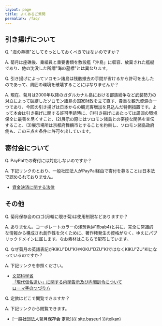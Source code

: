 ```yaml
---
layout: page
title: よくあるご質問
permalink: /faq/
---
```


## 引き揚げについて

Q. "海の墓標"としてそっとしておくべきではないのですか？  

A. 菊月は座礁後、乗組員と重要書類を敷設艦「沖島」に収容、放棄された艦艇であり、他の沈没した所謂"海の墓標"とは異なります。  


Q. 引き揚げによってソロモン諸島は残骸撤去の手間が省けるから許可を出したのであって、周囲の環境を破壊することにはなりませんか？  

A. 現在、菊月は2000年以降のガダルカナル島における部族紛争など武装勢力の対立によって破綻したソロモン諸島の国家財政を立て直す、貴重な観光資源の一つであり、今回の引き揚げは日本からの観光客増加を見込んだ特例措置です。よって本会は引き揚げに関する許可申請時に、(1)引き揚げにあたっては周囲の環境保全に最善を尽くすこと、(2)展示の際にはソロモン諸島との密接な関係を宣伝すること、(3)展示場所は京都府舞鶴市とすることを約束し、ソロモン諸島政府側も、この三点を条件に許可を出しています。

## 寄付金について

Q. PayPalでの寄付には対応しないのですか？  

A. 下記リンクのとおり、一般社団法人がPayPal経由で寄付を募ることは日本法で認められておりません。

* [資金決済に関する法律](http://law.e-gov.go.jp/htmldata/H21/H21HO059.html)

## その他

Q. 菊月保存会のロゴ(月輪に覗き菊)は使用制限などありますか？  

A. ありません。コーポレートカラーの浅葱色(#16bab4)と共に、完全に常識的な情報から構成され創作性を欠くために、著作権発生の資格がなく、ゆえにパブリックドメインに属します。なお素材は[こちら](/Japanese_Crest_Tsukiwa_Ni_Nozoki_Kiku.svg)で配布しています。  


Q. なぜ菊月の英語表記がKIKU"DU"KIやKIKU"DZU"KIではなくKIKU"ZU"KIになっているのですか？  

A. 下記リンクを参照ください。

* [文部科学省](http://www.mext.go.jp/)  
    [「現代仮名遣い」に関する内閣告示及び内閣訓令について](http://www.mext.go.jp/b_menu/hakusho/nc/t19860701002/t19860701002.html)  
    [ローマ字のつづり方](http://www.mext.go.jp/b_menu/hakusho/nc/k19541209001/k19541209001.html)

Q. 定款はどこで閲覧できますか？  

A. 下記リンクから閲覧できます。

* [一般社団法人菊月保存会 定款]({{ site.baseurl }}/teikan)
